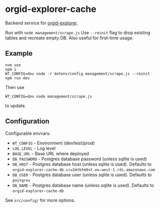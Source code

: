 # orgid-explorer-cache
Backend service for [orgid-explorer](https://github.com/windingtree/orgid-explorer).

Run with `node management/scrape.js`
Use `--reinit` flag to drop existing tables and recreate empty DB. Also useful for first-time usage.

## Example
```
nvm use
npm i
WT_CONFIG=dev node -r dotenv/config management/scrape.js --reinit
npm run dev
```

Then use
```
WT_CONFIG=dev node management/scrape.js
```
to update.

## Configuration

Configurable envvars:
- `WT_CONFIG` - Environment (dev/test/prod)
- `LOG_LEVEL` - Log level
- `BASE_URL` - Base URL where deployed
- `DB_PASSWORD` - Postgres database password (unless sqlite is used)
- `DB_HOST` - Postgres database host (unless sqlite is used). Defaults to `orgid-explorer-cache-db.ccv2mtbtm9st.eu-west-1.rds.amazonaws.com`
- `DB_USER` - Postgres database user (unless sqlite is used). Defaults to `postgres`
- `DB_NAME` - Postgres database name (unless sqlite is used). Defaults to `orgid-explorer-cache-db`

See `src/config/` for more options.
